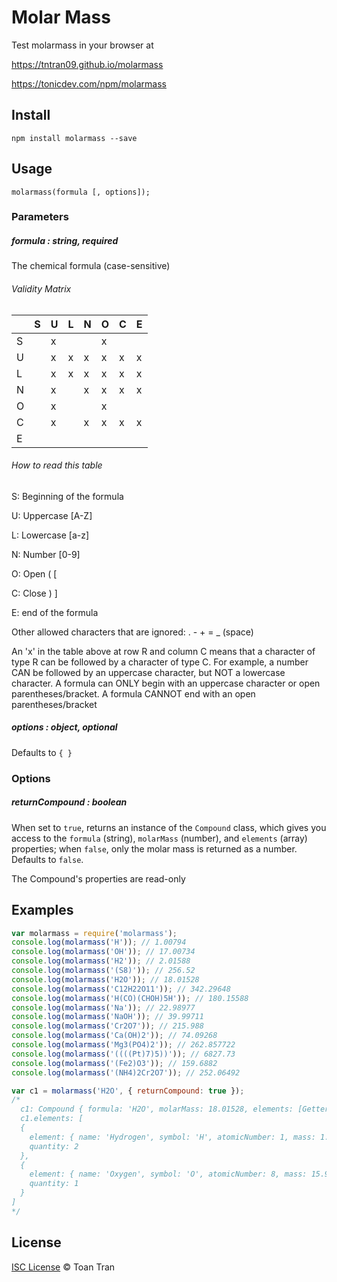 # Molar Mass

Test molarmass in your browser at

https://tntran09.github.io/molarmass

https://tonicdev.com/npm/molarmass

## Install

```
npm install molarmass --save
```

## Usage

```
molarmass(formula [, options]);
```
### Parameters
##### formula : string, required

The chemical formula (case-sensitive)

###### Validity Matrix
|   | S | U | L | N | O | C | E |
| --- | --- | --- | --- | --- | --- | --- | --- |
| S |   | x |   |   | x |   |   |
| U |   | x | x | x | x | x | x |
| L |   | x | x | x | x | x | x |
| N |   | x |   | x | x | x | x |
| O |   | x |   |   | x |   |   |
| C |   | x |   | x | x | x | x |
| E |   |   |   |   |   |   |   |   |

###### How to read this table

S: Beginning of the formula

U: Uppercase [A-Z]

L: Lowercase [a-z]

N: Number [0-9]

O: Open ( [

C: Close ) ]

E: end of the formula

Other allowed characters that are ignored: . - + = _ (space)

An 'x' in the table above at row R and column C means that a character of type R can be followed by a character of type C. For example, a number CAN be followed by an uppercase character, but NOT a lowercase character. A formula can ONLY begin with an uppercase character or open parentheses/bracket. A formula CANNOT end with an open parentheses/bracket


##### options : object, optional

Defaults to `{ }`

### Options

##### returnCompound : boolean

When set to `true`, returns an instance of the `Compound` class, which gives you access to the `formula` (string), `molarMass` (number), and `elements` (array) properties; when `false`, only the molar mass is returned as a number. Defaults to `false`.

The Compound's properties are read-only

## Examples

```js
var molarmass = require('molarmass');
console.log(molarmass('H')); // 1.00794
console.log(molarmass('OH')); // 17.00734
console.log(molarmass('H2')); // 2.01588
console.log(molarmass('(S8)')); // 256.52
console.log(molarmass('H2O')); // 18.01528
console.log(molarmass('C12H22O11')); // 342.29648
console.log(molarmass('H(CO)(CHOH)5H')); // 180.15588
console.log(molarmass('Na')); // 22.98977
console.log(molarmass('NaOH')); // 39.99711
console.log(molarmass('Cr2O7')); // 215.988
console.log(molarmass('Ca(OH)2')); // 74.09268
console.log(molarmass('Mg3(PO4)2')); // 262.857722
console.log(molarmass('((((Pt)7)5))')); // 6827.73
console.log(molarmass('(Fe2)O3')); // 159.6882
console.log(molarmass('(NH4)2Cr2O7')); // 252.06492

var c1 = molarmass('H2O', { returnCompound: true });
/*
  c1: Compound { formula: 'H2O', molarMass: 18.01528, elements: [Getter] }
  c1.elements: [
  {
    element: { name: 'Hydrogen', symbol: 'H', atomicNumber: 1, mass: 1.00794 },
    quantity: 2
  },
  {
    element: { name: 'Oxygen', symbol: 'O', atomicNumber: 8, mass: 15.9994 },
    quantity: 1
  }
]
*/
```

## License

[ISC License](http://www.isc.org/downloads/software-support-policy/isc-license/) © Toan Tran
